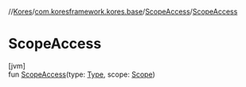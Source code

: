 //[Kores](../../../index.md)/[com.koresframework.kores.base](../index.md)/[ScopeAccess](index.md)/[ScopeAccess](-scope-access.md)

# ScopeAccess

[jvm]\
fun [ScopeAccess](-scope-access.md)(type: [Type](https://docs.oracle.com/javase/8/docs/api/java/lang/reflect/Type.html), scope: [Scope](../-scope/index.md))
